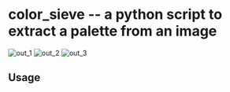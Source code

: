 # color_sieve -- a python script to extract a palette from an image

![out_1](http://f.cl.ly/items/1R0T1L1T0g0m2r240B1U/output_20111120_124649.png)
![out_2](http://f.cl.ly/items/2S1C2U2R3n1O1S2V1p33/output_20111120_124513.png)
![out_3](http://f.cl.ly/items/2J0F0w0G2n2G2X080Y23/output_20111120_123022.png)

## Usage



